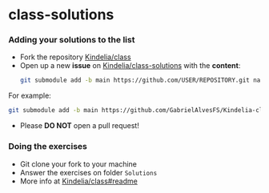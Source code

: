 # class-solutions

### Adding your solutions to the list

* Fork the repository [Kindelia/class](https://github.com/Kindelia/class/)
* Open up a new **issue** on [Kindelia/class-solutions](https://github.com/Kindelia/class-solutions/) with the **content**: 
  ```sh
  git submodule add -b main https://github.com/USER/REPOSITORY.git name-surname 
  ```

For example:
```sh
git submodule add -b main https://github.com/GabrielAlvesFS/Kindelia-class.git gabriel-alves 
```

* Please **DO NOT** open a pull request!

### Doing the exercises

* Git clone your fork to your machine
* Answer the exercises on folder `Solutions`
* More info at [Kindelia/class#readme](https://github.com/Kindelia/class#readme)
